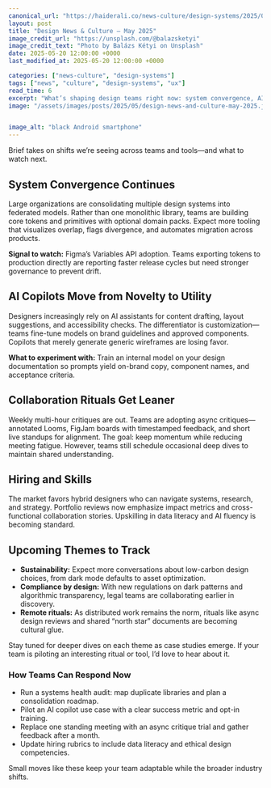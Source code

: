 ```yaml
---
canonical_url: "https://haiderali.co/news-culture/design-systems/2025/05/20/design-news-and-culture-may-2025/"
layout: post
title: "Design News & Culture — May 2025"
image_credit_url: "https://unsplash.com/@balazsketyi"
image_credit_text: "Photo by Balázs Kétyi on Unsplash"
date: 2025-05-20 12:00:00 +0000
last_modified_at: 2025-05-20 12:00:00 +0000

categories: ["news-culture", "design-systems"]
tags: ["news", "culture", "design-systems", "ux"]
read_time: 6
excerpt: "What’s shaping design teams right now: system convergence, AI copilots, and new collaboration rituals."
image: "/assets/images/posts/2025/05/design-news-and-culture-may-2025.jpg"


image_alt: "black Android smartphone"
---
```


Brief takes on shifts we’re seeing across teams and tools—and what to watch next.

## System Convergence Continues

Large organizations are consolidating multiple design systems into federated models. Rather than one monolithic library, teams are building core tokens and primitives with optional domain packs. Expect more tooling that visualizes overlap, flags divergence, and automates migration across products.

**Signal to watch:** Figma’s Variables API adoption. Teams exporting tokens to production directly are reporting faster release cycles but need stronger governance to prevent drift.

## AI Copilots Move from Novelty to Utility

Designers increasingly rely on AI assistants for content drafting, layout suggestions, and accessibility checks. The differentiator is customization—teams fine-tune models on brand guidelines and approved components. Copilots that merely generate generic wireframes are losing favor.

**What to experiment with:** Train an internal model on your design documentation so prompts yield on-brand copy, component names, and acceptance criteria.

## Collaboration Rituals Get Leaner

Weekly multi-hour critiques are out. Teams are adopting async critiques—annotated Looms, FigJam boards with timestamped feedback, and short live standups for alignment. The goal: keep momentum while reducing meeting fatigue. However, teams still schedule occasional deep dives to maintain shared understanding.

## Hiring and Skills

The market favors hybrid designers who can navigate systems, research, and strategy. Portfolio reviews now emphasize impact metrics and cross-functional collaboration stories. Upskilling in data literacy and AI fluency is becoming standard.

## Upcoming Themes to Track

- **Sustainability:** Expect more conversations about low-carbon design choices, from dark mode defaults to asset optimization.
- **Compliance by design:** With new regulations on dark patterns and algorithmic transparency, legal teams are collaborating earlier in discovery.
- **Remote rituals:** As distributed work remains the norm, rituals like async design reviews and shared “north star” documents are becoming cultural glue.

Stay tuned for deeper dives on each theme as case studies emerge. If your team is piloting an interesting ritual or tool, I’d love to hear about it.

### How Teams Can Respond Now

- Run a systems health audit: map duplicate libraries and plan a consolidation roadmap.
- Pilot an AI copilot use case with a clear success metric and opt-in training.
- Replace one standing meeting with an async critique trial and gather feedback after a month.
- Update hiring rubrics to include data literacy and ethical design competencies.

Small moves like these keep your team adaptable while the broader industry shifts.
